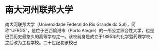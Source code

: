# 南大河州联邦大学

南大河联邦大学（Universidade Federal do Rio Grande do Sul），简称“UFRGS”，是位于巴西愉港市（Porto Alegre）的一所公立综合性大学，也是巴西历史最悠久的高等学府之一。该校前身是成立于1895年的化学暨药理学校，之后改为工程学校。二十世纪初该校已
